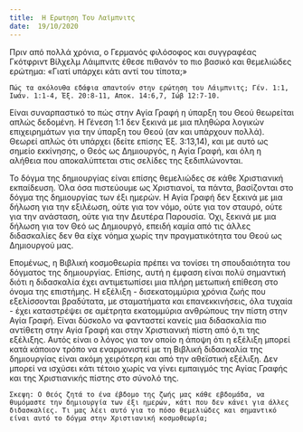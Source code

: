 ```yaml
---
title:  Η Ερωτηση Του Λαϊμπνιτς
date:  19/10/2020
---
```


Πριν από πολλά χρόνια, ο Γερμανός φιλόσοφος και συγγραφέας Γκότφριντ Βίλχελμ Λάιμπνιτς έθεσε πιθανόν το πιο βασικό και θεμελιώδες ερώτημα: «Γιατί υπάρχει κάτι αντί του τίποτα;»

`Πώς τα ακόλουθα εδάφια απαντούν στην ερώτηση του Λάιμπνιτς; Γέν. 1:1, Ιωάν. 1:1-4, Έξ. 20:8-11, Αποκ. 14:6,7, Ιώβ 12:7-10.`

Είναι συναρπαστικό το πώς στην Αγία Γραφή η ύπαρξη του Θεού θεωρείται απλώς δεδομένη. Η Γένεση 1:1 δεν ξεκινά με μια πληθώρα λογικών επιχειρημάτων για την ύπαρξη του Θεού (αν και υπάρχουν πολλά). Θεωρεί απλώς ότι υπάρχει (δείτε επίσης Έξ. 3:13,14), και με αυτό ως σημείο εκκίνησης, ο Θεός ως Δημιουργός, η Αγία Γραφή, και όλη η αλήθεια που αποκαλύπτεται στις σελίδες της ξεδιπλώνονται.

Το δόγμα της δημιουργίας είναι επίσης θεμελιώδες σε κάθε Χριστιανική εκπαίδευση. Όλα όσα πιστεύουμε ως Χριστιανοί, τα πάντα, βασίζονται στο δόγμα της δημιουργίας των έξι ημερών. Η Αγία Γραφή δεν ξεκινά με μια δήλωση για την εξιλέωση, ούτε για τον νόμο, ούτε για τον σταυρό, ούτε για την ανάσταση, ούτε για την Δευτέρα Παρουσία. Όχι, ξεκινά με μια δήλωση για τον Θεό ως Δημιουργό, επειδή καμία από τις άλλες διδασκαλίες δεν θα είχε νόημα χωρίς την πραγματικότητα του Θεού ως Δημιουργού μας.

Επομένως, η Βιβλική κοσμοθεωρία πρέπει να τονίσει τη σπουδαιότητα του δόγματος της δημιουργίας. Επίσης, αυτή η έμφαση είναι πολύ σημαντική διότι η διδασκαλία έχει αντιμετωπίσει μια πλήρη μετωπική επίθεση στο όνομα της επιστήμης. Η εξέλιξη - δισεκατομμύρια χρόνια ζωής που εξελίσσονται βραδύτατα, με σταματήματα και επανεκκινήσεις, όλα τυχαία - έχει καταστρέψει σε αμέτρητα εκατομμύρια ανθρώπους την πίστη στην Αγία Γραφή. Είναι δύσκολο να φανταστεί κανείς μια διδασκαλία πιο αντίθετη στην Αγία Γραφή και στην Χριστιανική πίστη από ό,τι της εξέλιξης. Αυτός είναι ο λόγος για τον οποίο η άποψη ότι η εξέλιξη μπορεί κατά κάποιον τρόπο να εναρμονιστεί με τη Βιβλική διδασκαλία της δημιουργίας είναι ακόμη χειρότερη και από την αθεϊστική εξέλιξη. Δεν μπορεί να ισχύσει κάτι τέτοιο χωρίς να γίνει εμπαιγμός της Αγίας Γραφής και της Χριστιανικής πίστης στο σύνολό της.

`Σκεψη: Ο Θεός ζητά το ένα έβδομο της ζωής μας κάθε εβδομάδα, να θυμόμαστε την δημιουργία των έξι ημερών, κάτι που δεν κάνει για άλλες διδασκαλίες. Τι μας λέει αυτό για το πόσο θεμελιώδες και σημαντικό είναι αυτό το δόγμα στην Χριστιανική κοσμοθεωρία;`
